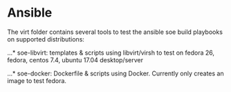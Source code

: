 # Ansible

The virt folder contains several tools to test the ansible soe build playbooks on supported distributions:

...* soe-libvirt: templates & scripts using libvirt/virsh to test on fedora 26, fedora, centos 7.4, ubuntu 17.04 desktop/server

...* soe-docker:  Dockerfile & scripts using Docker. Currently only creates an image to test fedora.
